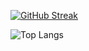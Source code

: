 [![GitHub Streak](https://github-readme-streak-stats.herokuapp.com?user=Mimi-ctrl&theme=aura&card_width=467)](https://git.io/streak-stats)

![Top Langs](https://github-readme-stats.vercel.app/api/top-langs/?username=Mimi-ctrl&theme=aura&card_width=467)
